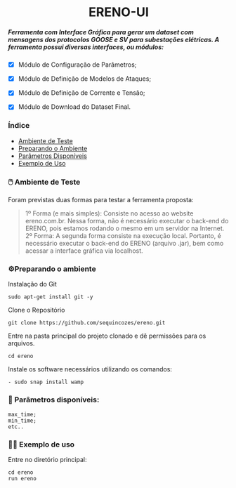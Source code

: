 <h1 align="center"> ERENO-UI </h1>
<h5 align="left"> Ferramenta com Interface Gráfica para gerar um dataset com mensagens dos protocolos GOOSE e SV para subestações elétricas.
A ferramenta possui diversas interfaces, ou módulos: </h5>

- [x] Módulo de Configuração de Parâmetros;
- [x] Módulo de Definição de Modelos de Ataques;
- [x] Módulo de Definição de Corrente e Tensão;
- [x] Módulo de Download do Dataset Final.


### Índice

* [Ambiente de Teste](#ambiente-de-teste)
* [Preparando o Ambiente](#preparando-o-ambiente)
* [Parâmetros Disponíveis](#parametros-disponiveis)
* [Exemplo de Uso](#exemplo-de-uso)

<div id="ambiente-de-teste"/>


### 🖱️ Ambiente de Teste 

Foram previstas duas formas para testar a ferramenta proposta: 
> 1º Forma (e mais simples): Consiste no acesso ao website ereno.com.br. Nessa forma, não é necessário executar o back-end do ERENO, pois estamos rodando o mesmo em um servidor na Internet. 
> 2º Forma: A segunda forma consiste na execução local. Portanto, é necessário executar o back-end do ERENO (arquivo .jar), bem como acessar a interface gráfica via localhost.

<div id="preparando-o-ambiente"/>

### ⚙️Preparando o ambiente
Instalação do Git
```
sudo apt-get install git -y
```
Clone o Repositório
```
git clone https://github.com/sequincozes/ereno.git
```
Entre na pasta principal do projeto clonado e dê permissões para os arquivos.
```
cd ereno
```
Instale os software necessários utilizando os comandos:
```
- sudo snap install wamp
```

<div id="parametros-disponiveis"/>

### 📌 Parâmetros disponíveis:

```
max_time;
min_time;
etc..
```

<div id="exemplo-de-uso"/>

### 👨‍💻 Exemplo de uso
Entre no diretório principal:
```
cd ereno
run ereno
```
